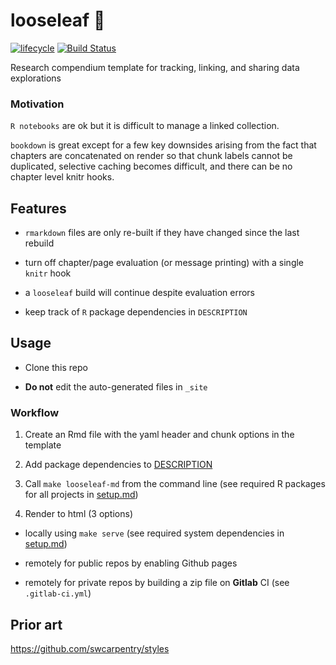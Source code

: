 # looseleaf :leaves:

[![lifecycle](https://img.shields.io/badge/lifecycle-maturing-blue.svg)](https://www.tidyverse.org/lifecycle/#maturing)
[![Build Status](https://travis-ci.com/jsta/looseleaf.svg?branch=gh-pages)](https://travis-ci.com/jsta/looseleaf)

Research compendium template for tracking, linking, and sharing data explorations

### Motivation

`R notebooks` are ok but it is difficult to manage a linked collection.

`bookdown` is great except for a few key downsides arising from the fact that chapters are concatenated on render so that chunk labels cannot be duplicated, selective caching becomes difficult, and there can be no chapter level knitr hooks.

## Features

* `rmarkdown` files are only re-built if they have changed since the last rebuild

* turn off chapter/page evaluation (or message printing) with a single `knitr` hook

* a `looseleaf` build will continue despite evaluation errors

* keep track of `R` package dependencies in `DESCRIPTION`

## Usage

* Clone this repo

* **Do not** edit the auto-generated files in `_site`

### Workflow

1. Create an Rmd file with the yaml header and chunk options in the template

2. Add package dependencies to [DESCRIPTION](DESCRIPTION)

2. Call `make looseleaf-md` from the command line (see required R packages for all projects in [setup.md](setup.md#dependencies-for-all-looseleaf-projects))

3. Render to html (3 options)

  * locally using `make serve` (see required system dependencies in [setup.md](setup.md#dependencies-for-all-looseleaf-projects))
  
  * remotely for public repos by enabling Github pages
  
  * remotely for private repos by building a zip file on **Gitlab** CI (see `.gitlab-ci.yml`)

## Prior art

https://github.com/swcarpentry/styles
